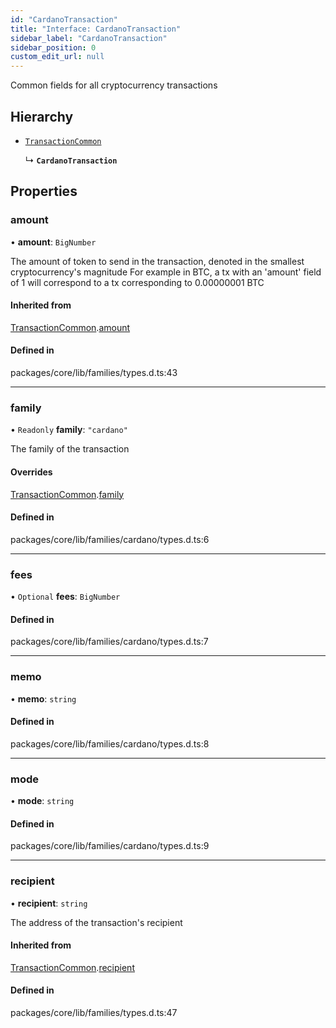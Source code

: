 ```yaml
---
id: "CardanoTransaction"
title: "Interface: CardanoTransaction"
sidebar_label: "CardanoTransaction"
sidebar_position: 0
custom_edit_url: null
---
```


Common fields for all cryptocurrency transactions

## Hierarchy

- [`TransactionCommon`](TransactionCommon.md)

  ↳ **`CardanoTransaction`**

## Properties

### amount

• **amount**: `BigNumber`

The amount of token to send in the transaction, denoted in the smallest cryptocurrency's magnitude
For example in BTC, a tx with an 'amount' field of 1 will correspond to a tx corresponding to 0.00000001 BTC

#### Inherited from

[TransactionCommon](TransactionCommon.md).[amount](TransactionCommon.md#amount)

#### Defined in

packages/core/lib/families/types.d.ts:43

___

### family

• `Readonly` **family**: ``"cardano"``

The family of the transaction

#### Overrides

[TransactionCommon](TransactionCommon.md).[family](TransactionCommon.md#family)

#### Defined in

packages/core/lib/families/cardano/types.d.ts:6

___

### fees

• `Optional` **fees**: `BigNumber`

#### Defined in

packages/core/lib/families/cardano/types.d.ts:7

___

### memo

• **memo**: `string`

#### Defined in

packages/core/lib/families/cardano/types.d.ts:8

___

### mode

• **mode**: `string`

#### Defined in

packages/core/lib/families/cardano/types.d.ts:9

___

### recipient

• **recipient**: `string`

The address of the transaction's recipient

#### Inherited from

[TransactionCommon](TransactionCommon.md).[recipient](TransactionCommon.md#recipient)

#### Defined in

packages/core/lib/families/types.d.ts:47
